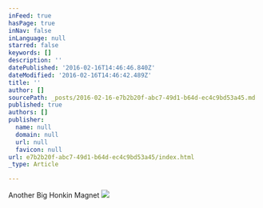 ```yaml
---
inFeed: true
hasPage: true
inNav: false
inLanguage: null
starred: false
keywords: []
description: ''
datePublished: '2016-02-16T14:46:46.840Z'
dateModified: '2016-02-16T14:46:42.489Z'
title: ''
author: []
sourcePath: _posts/2016-02-16-e7b2b20f-abc7-49d1-b64d-ec4c9bd53a45.md
published: true
authors: []
publisher:
  name: null
  domain: null
  url: null
  favicon: null
url: e7b2b20f-abc7-49d1-b64d-ec4c9bd53a45/index.html
_type: Article

---
```

Another Big Honkin Magnet
![](https://the-grid-user-content.s3-us-west-2.amazonaws.com/2dbe5bf3-9873-470b-b581-b8da2e11bdf9.jpg)